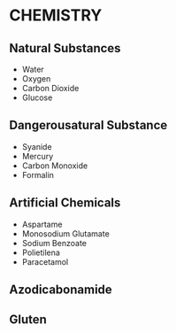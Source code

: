 # CHEMISTRY## Natural Substances- Water- Oxygen- Carbon Dioxide- Glucose## Dangerousatural Substance- Syanide- Mercury- Carbon Monoxide- Formalin## Artificial Chemicals- Aspartame- Monosodium Glutamate- Sodium Benzoate- Polietilena- Paracetamol## Azodicabonamide## Gluten